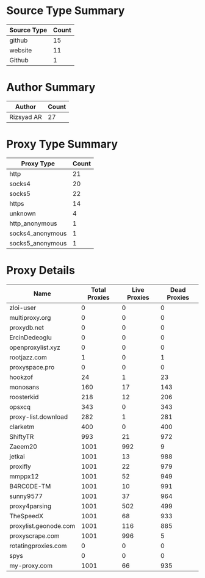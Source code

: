 # Source Type Summary

| Source Type | Count |
|-------------|-------|
| github | 15 |
| website | 11 |
| Github | 1 |


# Author Summary

| Author | Count |
|--------|-------|
| Rizsyad AR | 27 |


# Proxy Type Summary

| Proxy Type | Count |
|------------|-------|
| http | 21 |
| socks4 | 20 |
| socks5 | 22 |
| https | 14 |
| unknown | 4 |
| http_anonymous | 1 |
| socks4_anonymous | 1 |
| socks5_anonymous | 1 |


# Proxy Details

| Name | Total Proxies | Live Proxies | Dead Proxies |
|------|---------------|--------------|---------------|
| zloi-user | 0 | 0 | 0 |
| multiproxy.org | 0 | 0 | 0 |
| proxydb.net | 0 | 0 | 0 |
| ErcinDedeoglu | 0 | 0 | 0 |
| openproxylist.xyz | 0 | 0 | 0 |
| rootjazz.com | 1 | 0 | 1 |
| proxyspace.pro | 0 | 0 | 0 |
| hookzof | 24 | 1 | 23 |
| monosans | 160 | 17 | 143 |
| roosterkid | 218 | 12 | 206 |
| opsxcq | 343 | 0 | 343 |
| proxy-list.download | 282 | 1 | 281 |
| clarketm | 400 | 0 | 400 |
| ShiftyTR | 993 | 21 | 972 |
| Zaeem20 | 1001 | 992 | 9 |
| jetkai | 1001 | 13 | 988 |
| proxifly | 1001 | 22 | 979 |
| mmppx12 | 1001 | 52 | 949 |
| B4RC0DE-TM | 1001 | 10 | 991 |
| sunny9577 | 1001 | 37 | 964 |
| proxy4parsing | 1001 | 502 | 499 |
| TheSpeedX | 1001 | 68 | 933 |
| proxylist.geonode.com | 1001 | 116 | 885 |
| proxyscrape.com | 1001 | 996 | 5 |
| rotatingproxies.com | 0 | 0 | 0 |
| spys | 0 | 0 | 0 |
| my-proxy.com | 1001 | 66 | 935 |
